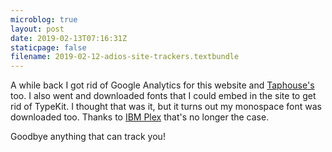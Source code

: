 ```yaml
---
microblog: true
layout: post
date: 2019-02-13T07:16:31Z
staticpage: false
filename: 2019-02-12-adios-site-trackers.textbundle
---
```

A while back I got rid of Google Analytics for this website and [Taphouse's](https://taphouse.io) too. I also went and downloaded fonts that I could embed in the site to get rid of TypeKit. I thought that was it, but it turns out my monospace font was downloaded too. Thanks to [IBM Plex](https://www.ibm.com/plex/) that's no longer the case.

Goodbye anything that can track you!